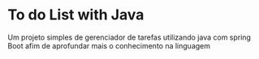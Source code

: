 # To do List with Java

<p>Um projeto simples de gerenciador de tarefas utilizando java com spring Boot afim de aprofundar mais o conhecimento na linguagem</p>
